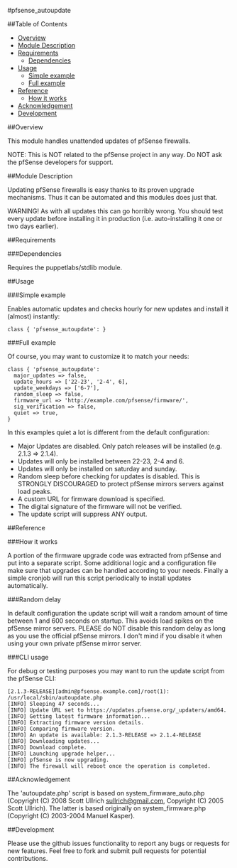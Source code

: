 #pfsense_autoupdate

##Table of Contents

- [Overview](#overview)
- [Module Description](#module-description)
- [Requirements](#requirements)
  - [Dependencies](#dependencies)
- [Usage](#usage)
  - [Simple example](#simple-example)
  - [Full example](#full-example)
- [Reference](#reference)
  - [How it works](#how-it-works)
- [Acknowledgement](#acknowledgement)
- [Development](#development)

##Overview

This module handles unattended updates of pfSense firewalls.

NOTE: This is NOT related to the pfSense project in any way. Do NOT ask the pfSense developers for support.

##Module Description

Updating pfSense firewalls is easy thanks to its proven upgrade mechanisms. Thus it can be automated and this modules does just that. 

WARNING! As with all updates this can go horribly wrong. You should test every update before installing it in production (i.e. auto-installing it one or two days earlier).

##Requirements

###Dependencies

Requires the puppetlabs/stdlib module.

##Usage

###Simple example

Enables automatic updates and checks hourly for new updates and install it (almost) instantly:

    class { 'pfsense_autoupdate': }

###Full example

Of course, you may want to customize it to match your needs:

    class { 'pfsense_autoupdate':
      major_updates => false,
      update_hours => ['22-23', '2-4', 6],
      update_weekdays => ['6-7'],
      random_sleep => false,
      firmware_url => 'http://example.com/pfsense/firmware/',
      sig_verification => false,
      quiet => true,
    }

In this examples quiet a lot is different from the default configuration:

* Major Updates are disabled. Only patch releases will be installed (e.g. 2.1.3 => 2.1.4).
* Updates will only be installed between 22-23, 2-4 and 6.
* Updates will only be installed on saturday and sunday.
* Random sleep before checking for updates is disabled. This is STRONGLY DISCOURAGED to protect pfSense mirrors servers against load peaks.
* A custom URL for firmware download is specified.
* The digital signature of the firmware will not be verified.
* The update script will suppress ANY output.

##Reference

###How it works

A portion of the firmware upgrade code was extracted from pfSense and put into a separate script. Some additional logic and a configuration file make sure that upgrades can be handled according to your needs. Finally a simple cronjob will run this script periodically to install updates automatically.

###Random delay

In default configuration the update script will wait a random amount of time between 1 and 600 seconds on startup. This avoids load spikes on the pfSense mirror servers. PLEASE do NOT disable this random delay as long as you use the official pfSense mirrors. I don't mind if you disable it when using your own private pfSense mirror server.

###CLI usage

For debug or testing purposes you may want to run the update script from the pfSense CLI:

    [2.1.3-RELEASE][admin@pfsense.example.com]/root(1): /usr/local/sbin/autoupdate.php
    [INFO] Sleeping 47 seconds...
    [INFO] Update URL set to https://updates.pfsense.org/_updaters/amd64.
    [INFO] Getting latest firmware information...
    [INFO] Extracting firmware version details.
    [INFO] Comparing firmware version.
    [INFO] An update is available: 2.1.3-RELEASE => 2.1.4-RELEASE
    [INFO] Downloading updates...
    [INFO] Download complete.
    [INFO] Launching upgrade helper...
    [INFO] pfSense is now upgrading.
    [INFO] The firewall will reboot once the operation is completed.

##Acknowledgement

The 'autoupdate.php' script is based on system_firmware_auto.php (Copyright (C) 2008 Scott Ullrich <sullrich@gmail.com>, Copyright (C) 2005 Scott Ullrich). The latter is based originally on system_firmware.php (Copyright (C) 2003-2004 Manuel Kasper).

##Development

Please use the github issues functionality to report any bugs or requests for new features.
Feel free to fork and submit pull requests for potential contributions.
